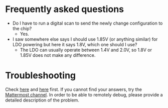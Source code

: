 Frequently asked questions
==========================
- Do I have to run a digital scan to send the newly change configuration to the chip?
	- Yes.
- I saw somewhere else says I should use 1.85V (or anything similar) for LDO powering but here it says 1.8V, which one should I use?
	- The LDO can usually operate between 1.4V and 2.0V, so 1.8V or 1.85V does not make any difference.

Troubleshooting
===============

Check [here](https://yarr.web.cern.ch/yarr/troubleshooting.md) and [here](https://gitlab.cern.ch/silab/bdaq53/wikis/More/Tweaks-and-FAQ)
first. If you cannot find your answers, try the [Mattermost channel](https://mattermost.web.cern.ch/itkpixel/channels/travellingmodule). In order to be able to remotely debug, please provide a detailed description of the problem.
